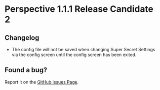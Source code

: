 # Perspective 1.1.1 Release Candidate 2

## Changelog  
- The config file will not be saved when changing Super Secret Settings via the config screen until the config screen has been exited.   

## Found a bug?  
Report it on the [GitHub Issues Page](https://github.com/MCLegoMan/Perspective/issues).  